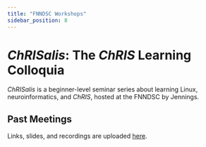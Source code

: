 ```yaml
---
title: "FNNDSC Workshops"
sidebar_position: 8
---
```


# _ChRISalis_: The _ChRIS_ Learning Colloquia

_ChRISalis_ is a beginner-level seminar series about learning Linux, neuroinformatics, and _ChRIS_,
hosted at the FNNDSC by Jennings.

## Past Meetings

Links, slides, and recordings are uploaded [here](/blog/tags/fnndsc-workshop).
